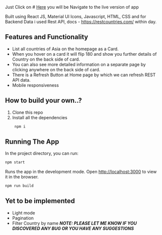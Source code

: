  Just Click on # [Here](https://asiacountries.herokuapp.com/) you will be Navigate to the live version of app 
 

Built using React JS, Material UI Icons, Javascript, HTML, CSS  and for Backend Data i used Rest API, docs - https://restcountries.com/ within day. 


## Features and Functionality

- List all countries of Asia on the homepage as a Card.
- When you hover on a card it will flip 180 and show you further details of Country on the back side of card.
- You can also see more detailed information on a separate page by clicking anywhere on the back side of card.
- There is a Refresh Button at Home page by which we can refresh REST API data.
- Mobile responsiveness


## How to build your own..?
1. Clone this repo
2. Install all the dependencies
   ```sh
    npm i
    ```
## Running The App

In the project directory, you can run:

```sh
npm start
```

Runs the app in the development mode. Open [http://localhost:3000](http://localhost:3000) to view it in the browser.

```sh
npm run build
```
## Yet to be implemented 

- Light mode
- Pagination
- Filter Country by name
**_NOTE: PLEASE LET ME KNOW IF YOU DISCOVERED ANY BUG OR YOU HAVE ANY SUGGESTIONS_**
